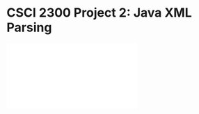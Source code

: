 # CSCI 2300 Project 2: Java XML Parsing

![Project Description][DESC]

[DESC]: /project_2/P2.pdf "Project Description"
